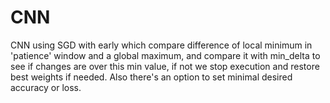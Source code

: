 # CNN
CNN using SGD with early which compare difference of local minimum in 'patience' window and a global maximum, and compare it with min_delta to see if changes are over this min value, if not we stop execution and restore best weights if needed. Also there's an option to set minimal desired accuracy or loss.
